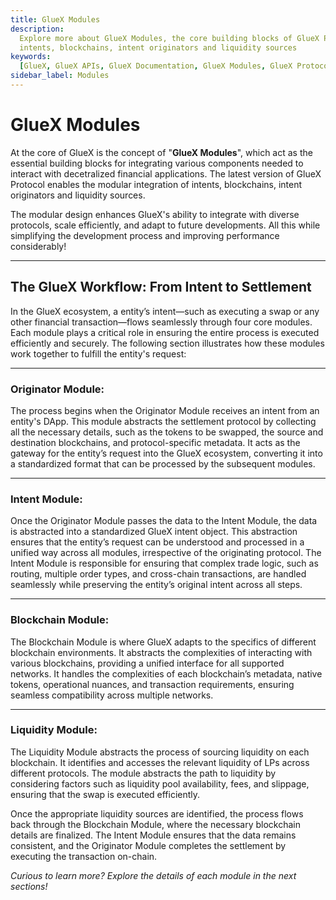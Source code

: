 ```yaml
---
title: GlueX Modules
description:
  Explore more about GlueX Modules, the core building blocks of GlueX Protocol that enable efficient integration of
  intents, blockchains, intent originators and liquidity sources
keywords:
  [GlueX, GlueX APIs, GlueX Documentation, GlueX Modules, GlueX Protocol, Originator, Intent, Blockchain, Liquidity]
sidebar_label: Modules
---
```


<head>
    <!-- Open graph -->
    <meta property="og:title" content="Modules | GlueX Protocol" />
    <meta property="og:description" content="Explore more about GlueX Modules, the core building blocks of GlueX Protocol that enable efficient integration of intents, blockchains, intent originators and liquidity sources" />
    <!-- Twitter -->
    <meta name="twitter:title" content="Modules | GlueX Protocol" />
    <meta name="twitter:description" content="Explore more about GlueX Modules, the core building blocks of GlueX Protocol that enable efficient integration of intents, blockchains, intent originators and liquidity sources" />
</head>

# GlueX Modules

At the core of GlueX is the concept of "**GlueX Modules**", which act as the essential building blocks for integrating
various components needed to interact with decetralized financial applications. The latest version of GlueX Protocol
enables the modular integration of intents, blockchains, intent originators and liquidity sources.

The modular design enhances GlueX's ability to integrate with diverse protocols, scale efficiently, and adapt to future
developments. All this while simplifying the development process and improving performance considerably!

---

## The GlueX Workflow: From Intent to Settlement

In the GlueX ecosystem, a entity’s intent—such as executing a swap or any other financial transaction—flows seamlessly
through four core modules. Each module plays a critical role in ensuring the entire process is executed efficiently and
securely. The following section illustrates how these modules work together to fulfill the entity's request:

---

### Originator Module:

The process begins when the Originator Module receives an intent from an entity's DApp. This module abstracts the
settlement protocol by collecting all the necessary details, such as the tokens to be swapped, the source and
destination blockchains, and protocol-specific metadata. It acts as the gateway for the entity’s request into the GlueX
ecosystem, converting it into a standardized format that can be processed by the subsequent modules.

---

### Intent Module:

Once the Originator Module passes the data to the Intent Module, the data is abstracted into a standardized GlueX intent
object. This abstraction ensures that the entity’s request can be understood and processed in a unified way across all
modules, irrespective of the originating protocol. The Intent Module is responsible for ensuring that complex trade
logic, such as routing, multiple order types, and cross-chain transactions, are handled seamlessly while preserving the
entity’s original intent across all steps.

---

### Blockchain Module:

The Blockchain Module is where GlueX adapts to the specifics of different blockchain environments. It abstracts the
complexities of interacting with various blockchains, providing a unified interface for all supported networks. It
handles the complexities of each blockchain’s metadata, native tokens, operational nuances, and transaction
requirements, ensuring seamless compatibility across multiple networks.

---

### Liquidity Module:

The Liquidity Module abstracts the process of sourcing liquidity on each blockchain. It identifies and accesses the
relevant liquidity of LPs across different protocols. The module abstracts the path to liquidity by considering factors
such as liquidity pool availability, fees, and slippage, ensuring that the swap is executed efficiently.

Once the appropriate liquidity sources are identified, the process flows back through the Blockchain Module, where the
necessary blockchain details are finalized. The Intent Module ensures that the data remains consistent, and the
Originator Module completes the settlement by executing the transaction on-chain.

_Curious to learn more? Explore the details of each module in the next sections!_
